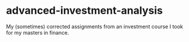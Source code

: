 # advanced-investment-analysis
My (sometimes) corrected assignments from an investment course I took for my masters in finance. 
